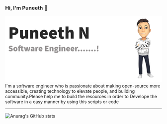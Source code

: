 ### Hi, I'm Puneeth 👋
![alt text](https://github.com/TechCodeDev/TechCodeDev/blob/main/My%20Post%20(1).png)
I'm a software engineer who is passionate about making open-source more accessible, creating technology to elevate people, and building community.Please help me to build the resources in order to Develope the software in a easy manner by using this scripts or code
<hr>

![Anurag's GitHub stats](https://github-readme-stats.vercel.app/api?username=TechCodeDev)

